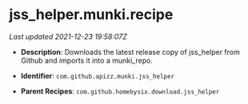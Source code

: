 # jss_helper.munki.recipe

_Last updated 2021-12-23 19:58:07Z_

- **Description**: Downloads the latest release copy of jss_helper from Github and imports it into a munki_repo.

- **Identifier**: `com.github.apizz.munki.jss_helper`

- **Parent Recipes**: `com.github.homebysix.download.jss_helper`